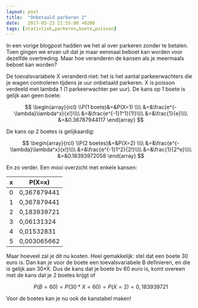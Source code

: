 ```yaml
---
layout: post
title:  "Onbetaald parkeren 2"
date:   2017-05-23 21:55:00 +0200
tags: [statistiek,parkeren,boete,poisson]
---
```

In een vorige blogpost hadden we het al over parkeren zonder te betalen. Toen gingen we ervan uit dat je maar eenmaal beboet kan worden
voor dezelfde overtreding. Maar hoe veranderen de kansen als je meermaals beboet kan worden?


De toevalsvariabele X veranderd niet: het is het aantal parkeerwachters die je wagen controleren tijdens je uur onbetaald parkeren.
X is poisson verdeeld met lambda 1 (1 parkeerwachter per uur). De kans op 1 boete is gelijk aan geen boete:


$$
\begin{array}{rcl}
\\P(1 boete)&=&P(X=1) \\\\
&=&\frac{e^{-\lambda}\lambda^x}{x!}\\\\
&=&\frac{e^{-1}1^1}{1!}\\\\
&=&\frac{1}{e}\\\\
&=&0.36787944117
\end{array}
$$


De kans op 2 boetes is gelijkaardig:

$$
\begin{array}{rcl}
\\P(2 boetes)&=&P(X=2) \\\\
&=&\frac{e^{-\lambda}\lambda^x}{x!}\\\\
&=&\frac{e^{-1}1^2}{2!}\\\\
&=&\frac{1}{2*e}\\\\
&=&0.18393972058
\end{array}
$$

En zo verder. Een mooi overzicht met enkele kansen:

|x|	P(X=x)|
|-|-|
|0|	0,367879441|oet
|1|	0,367879441|
|2|	0,183939721|
|3|	0,06131324|
|4|	0,01532831|
|5|	0,003065662|

Maar hoeveel zal je dit nu kosten. Heel gemakkelijk: stel dat een boete 30 euro is. Dan kan je voor de boete een toevalsvariabele B definieren,
en die is gelijk aan 30*X. Dus de kans dat je boete bv 60 euro is, komt overeen met de kans dat je 2 boetes krijgt of

$$
P(B=60)=P(30*X=60)=P(X=2)=0,183939721
$$

Voor de boetes kan je nu ook de kanstabel maken!
